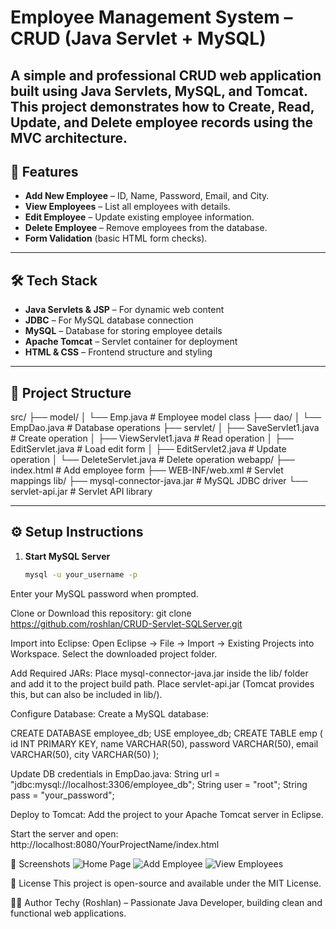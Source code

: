 # Employee Management System – CRUD (Java Servlet + MySQL)

A simple and professional **CRUD web application** built using **Java Servlets**, **MySQL**, and **Tomcat**.  
This project demonstrates how to Create, Read, Update, and Delete employee records using the MVC architecture.
---

## 📌 Features
- **Add New Employee** – ID, Name, Password, Email, and City.
- **View Employees** – List all employees with details.
- **Edit Employee** – Update existing employee information.
- **Delete Employee** – Remove employees from the database.
- **Form Validation** (basic HTML form checks).

---

## 🛠️ Tech Stack
- **Java Servlets & JSP** – For dynamic web content
- **JDBC** – For MySQL database connection
- **MySQL** – Database for storing employee details
- **Apache Tomcat** – Servlet container for deployment
- **HTML & CSS** – Frontend structure and styling

---

## 📂 Project Structure
src/
├── model/
│ └── Emp.java # Employee model class
├── dao/
│ └── EmpDao.java # Database operations
├── servlet/
│ ├── SaveServlet1.java # Create operation
│ ├── ViewServlet1.java # Read operation
│ ├── EditServlet.java # Load edit form
│ ├── EditServlet2.java # Update operation
│ └── DeleteServlet.java # Delete operation
webapp/
├── index.html # Add employee form
├── WEB-INF/web.xml # Servlet mappings
lib/
├── mysql-connector-java.jar # MySQL JDBC driver
└── servlet-api.jar # Servlet API library

---

## ⚙️ Setup Instructions

1. **Start MySQL Server**
   ```bash
   mysql -u your_username -p
Enter your MySQL password when prompted.

Clone or Download this repository:
git clone https://github.com/roshlan/CRUD-Servlet-SQLServer.git

Import into Eclipse:
Open Eclipse → File → Import → Existing Projects into Workspace.
Select the downloaded project folder.

Add Required JARs:
Place mysql-connector-java.jar inside the lib/ folder and add it to the project build path.
Place servlet-api.jar (Tomcat provides this, but can also be included in lib/).

Configure Database:
Create a MySQL database:

CREATE DATABASE employee_db;
USE employee_db;
CREATE TABLE emp (
    id INT PRIMARY KEY,
    name VARCHAR(50),
    password VARCHAR(50),
    email VARCHAR(50),
    city VARCHAR(50)
);

Update DB credentials in EmpDao.java:
String url = "jdbc:mysql://localhost:3306/employee_db";
String user = "root";
String pass = "your_password";

Deploy to Tomcat:
Add the project to your Apache Tomcat server in Eclipse.

Start the server and open:
http://localhost:8080/YourProjectName/index.html

📸 Screenshots
![Home Page](src/main/screenshots/home.png)
![Add Employee](src/main/screenshots/add.png)
![View Employees](src/main/screenshots/view.png)


📄 License
This project is open-source and available under the MIT License.

👨‍💻 Author
Techy (Roshlan) – Passionate Java Developer, building clean and functional web applications.

